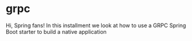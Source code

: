 # grpc
Hi, Spring fans! In this installment we look at how to use a GRPC Spring Boot starter to build a native application
